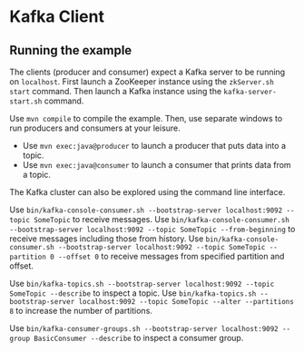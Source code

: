 # Kafka Client

## Running the example

The clients (producer and consumer) expect a Kafka server to be running on `localhost`.
First launch a ZooKeeper instance using the `zkServer.sh start` command.
Then launch a Kafka instance using the `kafka-server-start.sh` command.

Use `mvn compile` to compile the example.
Then, use separate windows to run producers and consumers at your leisure.

- Use `mvn exec:java@producer` to launch a producer that puts data into a topic.
- Use `mvn exec:java@consumer` to launch a consumer that prints data from a topic.

The Kafka cluster can also be explored using the command line interface.

Use `bin/kafka-console-consumer.sh --bootstrap-server localhost:9092 --topic SomeTopic` to receive messages.
Use `bin/kafka-console-consumer.sh --bootstrap-server localhost:9092 --topic SomeTopic --from-beginning` to receive messages including those from history.
Use `bin/kafka-console-consumer.sh --bootstrap-server localhost:9092 --topic SomeTopic --partition 0 --offset 0` to receive messages from specified partition and offset.

Use `bin/kafka-topics.sh --bootstrap-server localhost:9092 --topic SomeTopic --describe` to inspect a topic.
Use `bin/kafka-topics.sh --bootstrap-server localhost:9092 --topic SomeTopic --alter --partitions 8` to increase the number of partitions.

Use `bin/kafka-consumer-groups.sh --bootstrap-server localhost:9092 --group BasicConsumer --describe` to inspect a consumer group.
